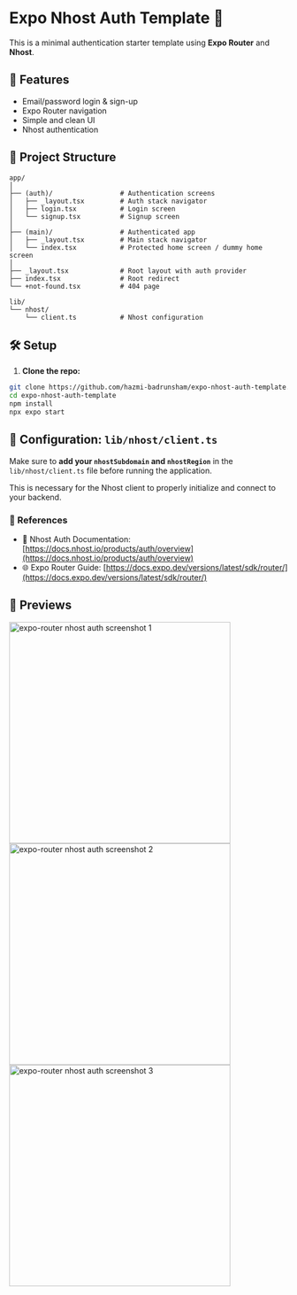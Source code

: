 # Expo Nhost Auth Template 🔐

This is a minimal authentication starter template using **Expo Router** and **Nhost**.

## 🚀 Features

- Email/password login & sign-up
- Expo Router navigation
- Simple and clean UI
- Nhost authentication
  
## 📁 Project Structure
```
app/
│
├── (auth)/                 # Authentication screens
│   ├── _layout.tsx         # Auth stack navigator
│   ├── login.tsx           # Login screen
│   └── signup.tsx          # Signup screen
│
├── (main)/                 # Authenticated app
│   ├── _layout.tsx         # Main stack navigator
│   └── index.tsx           # Protected home screen / dummy home screen
│
├── _layout.tsx             # Root layout with auth provider
├── index.tsx               # Root redirect
└── +not-found.tsx          # 404 page

lib/
└── nhost/
    └── client.ts           # Nhost configuration
 ```   
## 🛠️ Setup

1. **Clone the repo:**

```bash
git clone https://github.com/hazmi-badrunsham/expo-nhost-auth-template.git
cd expo-nhost-auth-template
npm install
npx expo start
```
## 🔧 Configuration: `lib/nhost/client.ts`

Make sure to **add your `nhostSubdomain` and `nhostRegion`** in the `lib/nhost/client.ts` file before running the application.

This is necessary for the Nhost client to properly initialize and connect to your backend.

### 📘 References

- 🔐 Nhost Auth Documentation: [https://docs.nhost.io/products/auth/overview](https://docs.nhost.io/products/auth/overview)
- 🌐 Expo Router Guide: [https://docs.expo.dev/versions/latest/sdk/router/](https://docs.expo.dev/versions/latest/sdk/router/)
  
## 📸 Previews

<p float="left">
  <img src="https://i.imgur.com/xvdVtSn.png" alt="expo-router nhost auth screenshot 1" width="400" style="margin-right: 10px;"/>
  <img src="https://i.imgur.com/d0igzgs.png" alt="expo-router nhost auth screenshot 2" width="400" style="margin-right: 10px;"/>
  <img src="https://i.imgur.com/vsSFRcK.png" alt="expo-router nhost auth screenshot 3" width="400"/>
</p>
